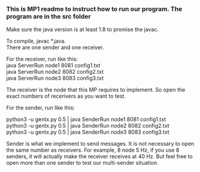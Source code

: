 ### This is MP1 readme to instruct how to run our program. The program are in the src folder

Make sure the java version is at least 1.8 to promise the javac.   

To compile, javac  *.java.  
There are one sender and one receiver.  

For the receiver, run like this:   
java ServerRun node1 8081 config1.txt  
java ServerRun node2 8082 config2.txt  
java ServerRun node3 8083 config3.txt  

The receiver is the node that this MP requires to implement. So open the exact numbers of recerivers as you want to test.   

For the sender, run like this:

 python3 -u gentx.py 0.5 | java SenderRun node1 8081 config1.txt  
python3 -u gentx.py 0.5 | java SenderRun node2 8082 config2.txt  
python3 -u gentx.py 0.5 | java SenderRun node3 8083 config3.txt

Sender is what we implement to send messages. It is not necessary to open the same number as receivers. For example, 8 node 5 Hz, if you use 8 senders, it will actually make the receiver receives at 40 Hz. But feel free to open more than one sender to test our multi-sender situation.

